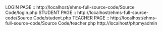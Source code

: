 LOGIN PAGE ::  http://localhost/ehms-full-source-code/Source Code/login.php
STUDENT PAGE ::  http://localhost/ehms-full-source-code/Source Code/student.php
TEACHER PAGE :: http://localhost/ehms-full-source-code/Source Code/teacher.php
http://localhost/phpmyadmin
